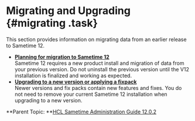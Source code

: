 # Migrating and Upgrading {#migrating .task}

This section provides information on migrating data from an earlier release to Sametime 12.

-   **[Planning for migration to Sametime 12](c_migration_planning.md)**  
Sametime 12 requires a new product install and migration of data from your previous version. Do not uninstall the previous version until the V12 installation is finalized and working as expected.
-   **[Upgrading to a new version or applying a fixpack](upgrade_install_fixpack.md)**  
Newer versions and fix packs contain new features and fixes. You do not need to remove your current Sametime 12 installation when upgrading to a new version.

**Parent Topic:  **[HCL Sametime Administration Guide 12.0.2](administrator_doc.md)

